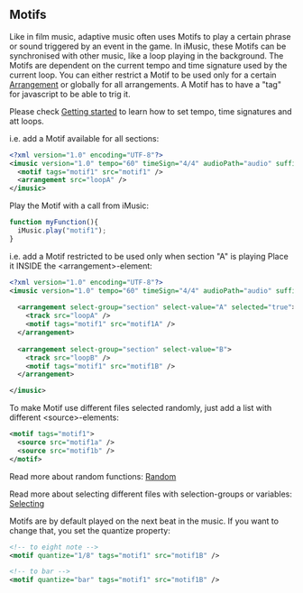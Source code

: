 ## Motifs
Like in film music, adaptive music often uses Motifs to play a certain phrase or sound triggered by an event in the game. In iMusic, these Motifs can be synchronised with other music, like a loop playing in the background.
The Motifs are dependent on the current tempo and time signature used by the current loop. You can either restrict a Motif to be used only for a certain [Arrangement](arrangement.md) or globally for all arrangements. A Motif has to have a "tag" for javascript to be able to trig it. 

Please check [Getting started](README.md) to learn how to set tempo, time signatures and att loops.


i.e. add a Motif available for all sections:
```XML
<?xml version="1.0" encoding="UTF-8"?>
<imusic version="1.0" tempo="60" timeSign="4/4" audioPath="audio" suffix="mp3" loopLength="4">
  <motif tags="motif1" src="motif1" />
  <arrangement src="loopA" />
</imusic>
```

Play the Motif with a call from iMusic:
```javascript
function myFunction(){
  iMusic.play("motif1");
}
```


i.e. add a Motif restricted to be used only when section "A" is playing
Place it INSIDE the &lt;arrangement>-element:
```XML
<?xml version="1.0" encoding="UTF-8"?>
<imusic version="1.0" tempo="60" timeSign="4/4" audioPath="audio" suffix="mp3" loopLength="4">
	
  <arrangement select-group="section" select-value="A" selected="true">
    <track src="loopA" />
    <motif tags="motif1" src="motif1A" />
  </arrangement>
	
  <arrangement select-group="section" select-value="B">
    <track src="loopB" />
    <motif tags="motif1" src="motif1B" />
  </arrangement>

</imusic>
```



To make Motif use different files selected randomly, just add a list with different &lt;source>-elements:

```XML
<motif tags="motif1">
  <source src="motif1a" />
  <source src="motif1b" />
</motif>
```

Read more about random functions: [Random](random.md)

Read more about selecting different files with selection-groups or variables: [Selecting](selecting.md)

Motifs are by default played on the next beat in the music. If you want to change that, you set the quantize property:

```XML
<!-- to eight note -->
<motif quantize="1/8" tags="motif1" src="motif1B" />

<!-- to bar -->
<motif quantize="bar" tags="motif1" src="motif1B" />
```

